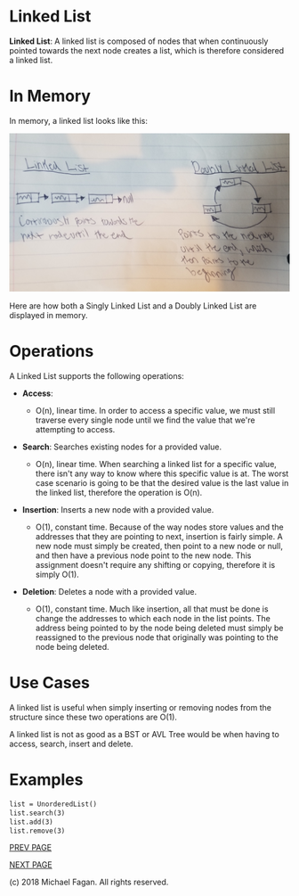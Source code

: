 # Linked List

**Linked List**: A linked list is composed of nodes that when continuously pointed towards the next node creates a list, which is therefore considered a linked list.

# In Memory

In memory, a linked list looks like this:

![Image of Linked List in Memory](images/linkedlist_memory.jpg)

Here are how both a Singly Linked List and a Doubly Linked List are displayed in memory.

# Operations

A Linked List supports the following operations:

* **Access**:
  * O(n), linear time. In order to access a specific value, we must still traverse every single node until we find the value that we're attempting to access.

* **Search**: Searches existing nodes for a provided value.
  * O(n), linear time. When searching a linked list for a specific value, there isn't any way to know where this specific value is at. The worst case scenario is going to be that the desired value is the last value in the linked list, therefore the operation is O(n).

* **Insertion**: Inserts a new node with a provided value.
  * O(1), constant time. Because of the way nodes store values and the addresses that they are pointing to next, insertion is fairly simple. A new node must simply be created, then point to a new node or null, and then have a previous node point to the new node. This assignment doesn't require any shifting or copying, therefore it is simply O(1).

* **Deletion**: Deletes a node with a provided value.
  * O(1), constant time. Much like insertion, all that must be done is change the addresses to which each node in the list points. The address being pointed to by the node being deleted must simply be reassigned to the previous node that originally was pointing to the node being deleted.

# Use Cases


A linked list is useful when simply inserting or removing nodes from the structure since these two operations are O(1).

A linked list is not as good as a BST or AVL Tree would be when having to access, search, insert and delete.

# Examples

~~~
list = UnorderedList()
list.search(3)
list.add(3)
list.remove(3)
~~~

[PREV PAGE](stack.md)

[NEXT PAGE](set.md)

(c) 2018 Michael Fagan. All rights reserved.
